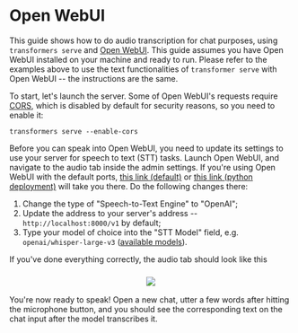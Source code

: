 #  Open WebUI

This guide shows how to do audio transcription for chat purposes, using `transformers serve` and [Open WebUI](https://openwebui.com/). This guide assumes you have Open WebUI installed on your machine and ready to run. Please refer to the examples above to use the text functionalities of `transformer serve` with Open WebUI -- the instructions are the same.

To start, let's launch the server. Some of Open WebUI's requests require [CORS](https://developer.mozilla.org/en-US/docs/Web/HTTP/Guides/CORS), which is disabled by default for security reasons, so you need to enable it:

```shell
transformers serve --enable-cors
```

Before you can speak into Open WebUI, you need to update its settings to use your server for speech to text (STT) tasks. Launch Open WebUI, and navigate to the audio tab inside the admin settings. If you're using Open WebUI with the default ports, [this link (default)](http://localhost:3000/admin/settings/audio) or [this link (python deployment)](http://localhost:8080/admin/settings/audio) will take you there. Do the following changes there:
1. Change the type of "Speech-to-Text Engine" to "OpenAI";
2. Update the address to your server's address -- `http://localhost:8000/v1` by default;
3. Type your model of choice into the "STT Model" field, e.g. `openai/whisper-large-v3` ([available models](https://huggingface.co/models?pipeline_tag=automatic-speech-recognition&sort=trending)).

If you've done everything correctly, the audio tab should look like this

<h3 align="center">
    <img src="https://huggingface.co/datasets/huggingface/documentation-images/resolve/main/transformers/transformers_openwebui_stt_settings.png"/>
</h3>

You're now ready to speak! Open a new chat, utter a few words after hitting the microphone button, and you should see the corresponding text on the chat input after the model transcribes it.
